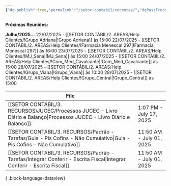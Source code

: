 ```yaml
---
{"dg-publish":true,"permalink":"/setor-contabil/recentes/","dgPassFrontmatter":true,"created":"2025-07-14T17:35:31.415-03:00","updated":"2025-07-21T17:14:43.831-03:00"}
---
```


**Próximas Reuniões:**

**Julho/2025...**
22/07/2025 - [[SETOR CONTÁBIL/2. AREAS/Help Clientes/!Grupo Adriana\|!Grupo Adriana]] às 15:00
22/07/2025 - [[SETOR CONTÁBIL/2. AREAS/Help Clientes/!Farmacia Menescal 297\|!Farmacia Menescal 297]] às 16:00
23/07/2025 - [[SETOR CONTÁBIL/2. AREAS/Help Clientes/!MJ_Sena\|!MJ_Sena]] às 15:00
24/07/2025 - [[SETOR CONTÁBIL/2. AREAS/Help Clientes/!Com_Med_Cavalcante\|!Com_Med_Cavalcante]] às 15:00
28/07/2025 - [[SETOR CONTÁBIL/2. AREAS/Help Clientes/!Grupo_Viana\|!Grupo_Viana]] às 10:00
28/07/2025 - [[SETOR CONTÁBIL/2. AREAS/Help Clientes/!Grupo_Central\|!Grupo_Central]] às 15:00


| File                                                                                                                       |                          |
| -------------------------------------------------------------------------------------------------------------------------- | ------------------------ |
| [[SETOR CONTÁBIL/3. RECURSOS/JUCEC/Processos JUCEC - Livro Diário e Balanço\|Processos JUCEC - Livro Diário e Balanço]] | 1:07 PM - July 17, 2025  |
| [[SETOR CONTÁBIL/3. RECURSOS/Padrão - Tarefas/Guia - Pis Cofins - Não Cumulativo\|Guia - Pis Cofins - Não Cumulativo]]  | 11:50 AM - July 01, 2025 |
| [[SETOR CONTÁBIL/3. RECURSOS/Padrão - Tarefas/Integrar Conferir - Escrita Fiscal\|Integrar Conferir - Escrita Fiscal]]  | 11:50 AM - July 01, 2025 |

{ .block-language-dataview}








